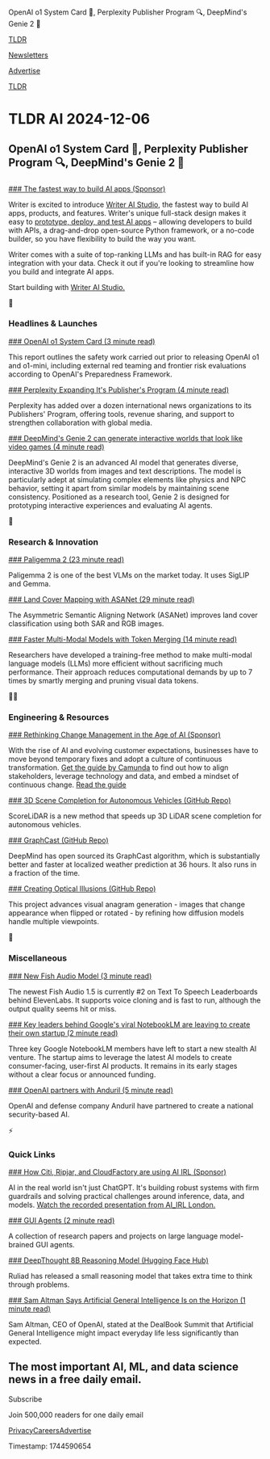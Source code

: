 OpenAI o1 System Card 📇, Perplexity Publisher Program 🔍, DeepMind's Genie 2 🧞

[TLDR](/)

[Newsletters](/newsletters)

[Advertise](https://advertise.tldr.tech/)

[TLDR](/)

# TLDR AI 2024-12-06

## OpenAI o1 System Card 📇, Perplexity Publisher Program 🔍, DeepMind's Genie 2 🧞

### 

[### The fastest way to build AI apps (Sponsor)](https://writer.com/product/ai-studio/?utm_source=tldr&amp;utm_medium=newsletter&amp;utm_campaign=ai_studio)

Writer is excited to introduce [Writer AI Studio](https://writer.com/product/ai-studio/?utm_source=tldr&utm_medium=newsletter&utm_campaign=ai_studio), the fastest way to build AI apps, products, and features. Writer's unique full-stack design makes it easy to [prototype, deploy, and test AI apps](https://writer.com/product/ai-studio/?utm_source=tldr&utm_medium=newsletter&utm_campaign=ai_studio) – allowing developers to build with APIs, a drag-and-drop open-source Python framework, or a no-code builder, so you have flexibility to build the way you want.

Writer comes with a suite of top-ranking LLMs and has built-in RAG for easy integration with your data. Check it out if you're looking to streamline how you build and integrate AI apps.

Start building with [Writer AI Studio.](https://writer.com/product/ai-studio/?utm_source=tldr&utm_medium=newsletter&utm_campaign=ai_studio)

🚀

### Headlines & Launches

[### OpenAI o1 System Card (3 minute read)](https://openai.com/index/openai-o1-system-card/?utm_source=tldrai)

This report outlines the safety work carried out prior to releasing OpenAI o1 and o1-mini, including external red teaming and frontier risk evaluations according to OpenAI's Preparedness Framework.

[### Perplexity Expanding It's Publisher's Program (4 minute read)](https://www.perplexity.ai/hub/blog/perplexity-expands-publisher-program-with-15-new-media-partners?utm_source=tldrai)

Perplexity has added over a dozen international news organizations to its Publishers' Program, offering tools, revenue sharing, and support to strengthen collaboration with global media.

[### DeepMind's Genie 2 can generate interactive worlds that look like video games (4 minute read)](https://techcrunch.com/2024/12/04/deepminds-genie-2-can-generate-interactive-worlds-that-look-like-video-games/?utm_source=tldrai)

DeepMind's Genie 2 is an advanced AI model that generates diverse, interactive 3D worlds from images and text descriptions. The model is particularly adept at simulating complex elements like physics and NPC behavior, setting it apart from similar models by maintaining scene consistency. Positioned as a research tool, Genie 2 is designed for prototyping interactive experiences and evaluating AI agents.

🧠

### Research & Innovation

[### Paligemma 2 (23 minute read)](https://arxiv.org/abs/2412.03555?utm_source=tldrai)

Paligemma 2 is one of the best VLMs on the market today. It uses SigLIP and Gemma.

[### Land Cover Mapping with ASANet (29 minute read)](https://arxiv.org/abs/2412.02044v1?utm_source=tldrai)

The Asymmetric Semantic Aligning Network (ASANet) improves land cover classification using both SAR and RGB images.

[### Faster Multi-Modal Models with Token Merging (14 minute read)](https://arxiv.org/abs/2412.03248v1?utm_source=tldrai)

Researchers have developed a training-free method to make multi-modal language models (LLMs) more efficient without sacrificing much performance. Their approach reduces computational demands by up to 7 times by smartly merging and pruning visual data tokens.

👨‍💻

### Engineering & Resources

[### Rethinking Change Management in the Age of AI (Sponsor)](https://page.camunda.com/wp-rethinking-change-management?utm_medium=paid_leadgen&amp;utm_source=tldr&amp;utm_campaign=Guide.RethinkingChangeManagement.24Q4.EN&amp;utm_content=Q4program)

With the rise of AI and evolving customer expectations, businesses have to move beyond temporary fixes and adopt a culture of continuous transformation. [Get the guide by Camunda](https://page.camunda.com/wp-rethinking-change-management?utm_medium=paid_leadgen&utm_source=tldr&utm_campaign=Guide.RethinkingChangeManagement.24Q4.EN&utm_content=Q4program) to find out how to align stakeholders, leverage technology and data, and embed a mindset of continuous change. [Read the guide](https://page.camunda.com/wp-rethinking-change-management?utm_medium=paid_leadgen&utm_source=tldr&utm_campaign=Guide.RethinkingChangeManagement.24Q4.EN&utm_content=Q4program)

[### 3D Scene Completion for Autonomous Vehicles (GitHub Repo)](https://github.com/happyw1nd/scorelidar?utm_source=tldrai)

ScoreLiDAR is a new method that speeds up 3D LiDAR scene completion for autonomous vehicles.

[### GraphCast (GitHub Repo)](https://github.com/google-deepmind/graphcast?utm_source=tldrai)

DeepMind has open sourced its GraphCast algorithm, which is substantially better and faster at localized weather prediction at 36 hours. It also runs in a fraction of the time.

[### Creating Optical Illusions (GitHub Repo)](https://github.com/pixtella/anagram-mtl?utm_source=tldrai)

This project advances visual anagram generation - images that change appearance when flipped or rotated - by refining how diffusion models handle multiple viewpoints.

🎁

### Miscellaneous

[### New Fish Audio Model (3 minute read)](https://threadreaderapp.com/thread/1864370933496205728.html?utm_source=tldrai)

The newest Fish Audio 1.5 is currently #2 on Text To Speech Leaderboards behind ElevenLabs. It supports voice cloning and is fast to run, although the output quality seems hit or miss.

[### Key leaders behind Google's viral NotebookLM are leaving to create their own startup (2 minute read)](https://techcrunch.com/2024/12/04/key-leaders-behind-googles-viral-notebooklm-are-leaving-to-create-their-own-startup/?utm_source=tldrai)

Three key Google NotebookLM members have left to start a new stealth AI venture. The startup aims to leverage the latest AI models to create consumer-facing, user-first AI products. It remains in its early stages without a clear focus or announced funding.

[### OpenAI partners with Anduril (5 minute read)](https://www.cnbc.com/2024/12/04/openai-partners-with-defense-company-anduril.html?utm_source=tldrai)

OpenAI and defense company Anduril have partnered to create a national security-based AI.

⚡️

### Quick Links

[### How Citi, Ripjar, and CloudFactory are using AI IRL (Sponsor)](https://www.cloudfactory.com/webinar/ai-irl?utm_campaign=Core_AP_EG&amp;utm_source=tldr&amp;utm_medium=mediapartner&amp;utm_content=email_quicklinks)

AI in the real world isn't just ChatGPT. It's building robust systems with firm guardrails and solving practical challenges around inference, data, and models. [Watch the recorded presentation from AI\_IRL London.](https://www.cloudfactory.com/webinar/ai-irl?utm_campaign=Core_AP_EG&utm_source=tldr&utm_medium=mediapartner&utm_content=email_quicklinks)

[### GUI Agents (2 minute read)](https://vyokky.github.io/LLM-Brained-GUI-Agents-Survey/?utm_source=tldrai)

A collection of research papers and projects on large language model-brained GUI agents.

[### DeepThought 8B Reasoning Model (Hugging Face Hub)](https://huggingface.co/ruliad/deepthought-8b-llama-v0.01-alpha?utm_source=tldrai)

Ruliad has released a small reasoning model that takes extra time to think through problems.

[### Sam Altman Says Artificial General Intelligence Is on the Horizon (1 minute read)](https://www.nytimes.com/video/business/100000009858580/sam-altman-openai-dealbook.html?utm_source=tldrai)

Sam Altman, CEO of OpenAI, stated at the DealBook Summit that Artificial General Intelligence might impact everyday life less significantly than expected.

## The most important AI, ML, and data science news in a free daily email.

Subscribe

Join 500,000 readers for one daily email

[Privacy](/privacy)[Careers](https://jobs.ashbyhq.com/tldr.tech)[Advertise](/ai/advertise)

Timestamp: 1744590654